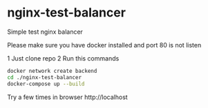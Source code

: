 # nginx-test-balancer
Simple test nginx balancer

Please make sure you have docker installed and port 80 is not listen

1 Just clone repo
2 Run this commands
```bash
docker network create backend
cd ./nginx-test-balancer
docker-compose up --build
```

Try a few times in browser http://localhost
